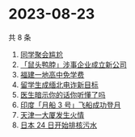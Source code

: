 # 2023-08-23

共 8 条

<!-- BEGIN -->
<!-- 最后更新时间 Wed Aug 23 2023 22:06:22 GMT+0800 (China Standard Time) -->

1. [同学聚会尴尬](https://www.zhihu.com/search?q=%E5%90%8C%E5%AD%A6%E8%81%9A%E4%BC%9A%E5%B0%B4%E5%B0%AC)
1. [「鼠头鸭脖」涉事企业成立新公司](https://www.zhihu.com/search?q=%E3%80%8C%E9%BC%A0%E5%A4%B4%E9%B8%AD%E8%84%96%E3%80%8D%E6%B6%89%E4%BA%8B%E4%BC%81%E4%B8%9A%E6%88%90%E7%AB%8B%E6%96%B0%E5%85%AC%E5%8F%B8)
1. [福建一地高中免学费](https://www.zhihu.com/search?q=%E7%A6%8F%E5%BB%BA%E4%B8%80%E5%9C%B0%E9%AB%98%E4%B8%AD%E5%85%8D%E5%AD%A6%E8%B4%B9)
1. [留学生成缅北电诈新目标](https://www.zhihu.com/search?q=%E7%95%99%E5%AD%A6%E7%94%9F%E6%88%90%E7%BC%85%E5%8C%97%E7%94%B5%E8%AF%88%E6%96%B0%E7%9B%AE%E6%A0%87)
1. [医生暗示你的话你听懂了吗](https://www.zhihu.com/search?q=%E5%8C%BB%E7%94%9F%E6%9A%97%E7%A4%BA%E4%BD%A0%E7%9A%84%E8%AF%9D%E4%BD%A0%E5%90%AC%E6%87%82%E4%BA%86%E5%90%97)
1. [印度「月船 3 号」飞船成功登月](https://www.zhihu.com/search?q=%E5%8D%B0%E5%BA%A6%E3%80%8C%E6%9C%88%E8%88%B9%203%20%E5%8F%B7%E3%80%8D%E9%A3%9E%E8%88%B9%E6%88%90%E5%8A%9F%E7%99%BB%E6%9C%88)
1. [天津一大厦发生火情](https://www.zhihu.com/search?q=%E5%A4%A9%E6%B4%A5%E4%B8%80%E5%A4%A7%E5%8E%A6%E5%8F%91%E7%94%9F%E7%81%AB%E6%83%85)
1. [日本 24 日开始排核污水](https://www.zhihu.com/search?q=%E6%97%A5%E6%9C%AC%2024%20%E6%97%A5%E5%BC%80%E5%A7%8B%E6%8E%92%E6%A0%B8%E6%B1%A1%E6%B0%B4)

<!-- END -->
